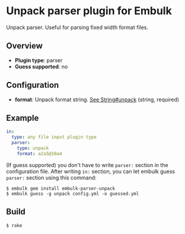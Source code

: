 # Unpack parser plugin for Embulk

Unpack parser. Useful for parsing fixed width format files.

## Overview

* **Plugin type**: parser
* **Guess supported**: no

## Configuration

- **format**: Unpack format string. [See String#unpack](http://apidock.com/ruby/String/unpack) (string, required)

## Example

```yaml
in:
  type: any file input plugin type
  parser:
    type: unpack
    format: a2a5@10a4
```

(If guess supported) you don't have to write `parser:` section in the configuration file. After writing `in:` section, you can let embulk guess `parser:` section using this command:

```
$ embulk gem install embulk-parser-unpack
$ embulk guess -g unpack config.yml -o guessed.yml
```

## Build

```
$ rake
```

